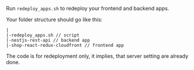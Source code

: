 Run `redeploy_apps.sh` to redeploy your frontend and backend apps.

Your folder structure should go like this:
```
|
|-redeploy_apps.sh // script
|-nestjs-rest-api // backend app
|-shop-react-redux-cloudfront // frontend app
```

The code is for redeployment only, it implies, that server setting are already done.
